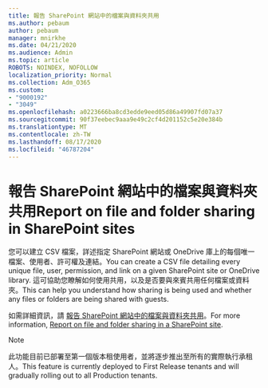 ```yaml
---
title: 報告 SharePoint 網站中的檔案與資料夾共用
ms.author: pebaum
author: pebaum
manager: mnirkhe
ms.date: 04/21/2020
ms.audience: Admin
ms.topic: article
ROBOTS: NOINDEX, NOFOLLOW
localization_priority: Normal
ms.collection: Adm_O365
ms.custom:
- "9000192"
- "3049"
ms.openlocfilehash: a0223666ba8cd3edde9eed05d86a49907fd07a37
ms.sourcegitcommit: 90f37eebec9aaa9e49c2cf4d201152c5e20e384b
ms.translationtype: MT
ms.contentlocale: zh-TW
ms.lasthandoff: 08/17/2020
ms.locfileid: "46787204"
---
```

# <a name="report-on-file-and-folder-sharing-in-sharepoint-sites"></a><span data-ttu-id="ce17d-102">報告 SharePoint 網站中的檔案與資料夾共用</span><span class="sxs-lookup"><span data-stu-id="ce17d-102">Report on file and folder sharing in SharePoint sites</span></span>

<span data-ttu-id="ce17d-103">您可以建立 CSV 檔案，詳述指定 SharePoint 網站或 OneDrive 庫上的每個唯一檔案、使用者、許可權及連結。</span><span class="sxs-lookup"><span data-stu-id="ce17d-103">You can create a CSV file detailing every unique file, user, permission, and link on a given SharePoint site or OneDrive library.</span></span> <span data-ttu-id="ce17d-104">這可協助您瞭解如何使用共用，以及是否要與來賓共用任何檔案或資料夾。</span><span class="sxs-lookup"><span data-stu-id="ce17d-104">This can help you understand how sharing is being used and whether any files or folders are being shared with guests.</span></span>

<span data-ttu-id="ce17d-105">如需詳細資訊，請 [報告 SharePoint 網站中的檔案與資料夾共用](https://docs.microsoft.com/sharepoint/sharing-reports)。</span><span class="sxs-lookup"><span data-stu-id="ce17d-105">For more information, [Report on file and folder sharing in a SharePoint site](https://docs.microsoft.com/sharepoint/sharing-reports).</span></span>

> [!NOTE]
> <span data-ttu-id="ce17d-106">此功能目前已部署至第一個版本租使用者，並將逐步推出至所有的實際執行承租人。</span><span class="sxs-lookup"><span data-stu-id="ce17d-106">This feature is currently deployed to First Release tenants and will gradually rolling out to all Production tenants.</span></span>